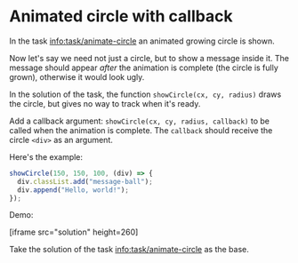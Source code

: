 # Animated circle with callback

In the task <info:task/animate-circle> an animated growing circle is shown.

Now let's say we need not just a circle, but to show a message inside it. The message should appear _after_ the animation is complete (the circle is fully grown), otherwise it would look ugly.

In the solution of the task, the function `showCircle(cx, cy, radius)` draws the circle, but gives no way to track when it's ready.

Add a callback argument: `showCircle(cx, cy, radius, callback)` to be called when the animation is complete. The `callback` should receive the circle `<div>` as an argument.

Here's the example:

```js
showCircle(150, 150, 100, (div) => {
  div.classList.add("message-ball");
  div.append("Hello, world!");
});
```

Demo:

[iframe src="solution" height=260]

Take the solution of the task <info:task/animate-circle> as the base.
